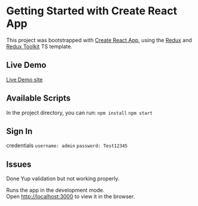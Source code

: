 # Getting Started with Create React App

This project was bootstrapped with [Create React App](https://github.com/facebook/create-react-app), using the [Redux](https://redux.js.org/) and [Redux Toolkit](https://redux-toolkit.js.org/) TS template.

## Live Demo

[Live Demo site](https://6352ee9b9df446506dcce615--statuesque-dolphin-b8e92c.netlify.app/)

## Available Scripts

In the project directory, you can run:
`npm install`
`npm start`

## Sign In

credentials
`username: admin`
`password: Test12345`

## Issues

Done Yup validation but not working properly.

Runs the app in the development mode.\
Open [http://localhost:3000](http://localhost:3000) to view it in the browser.
